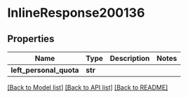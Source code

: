 # InlineResponse200136

## Properties
Name | Type | Description | Notes
------------ | ------------- | ------------- | -------------
**left_personal_quota** | **str** |  | 

[[Back to Model list]](../README.md#documentation-for-models) [[Back to API list]](../README.md#documentation-for-api-endpoints) [[Back to README]](../README.md)

